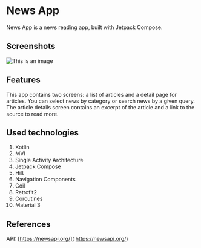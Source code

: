 # News App

News App is a news reading app, built with Jetpack Compose. 

## Screenshots
![This is an image](https://myoctocat.com/assets/images/base-octocat.svg)

## Features
This app contains two screens: a list of articles and a detail page for articles. You can select news by category or search news by a given query. The article details screen contains an excerpt of the article and a link to the source to read more.

## Used technologies
1. Kotlin
2. MVI
3. Single Activity Architecture
4. Jetpack Compose
5. Hilt
6. Navigation Components
7. Coil
8. Retrofit2
9. Coroutines
10. Material 3

## References
API: [https://newsapi.org/]( https://newsapi.org/)
